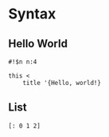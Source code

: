 # Syntax

## Hello World
```n
#!$n n:4

this <
    title '{Hello, world!}
```

## List
```n
[: 0 1 2]
```
